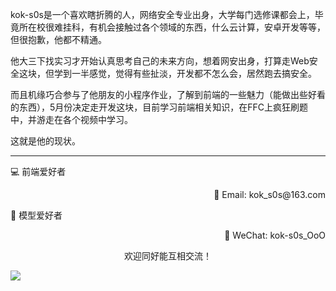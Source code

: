 kok-s0s是一个喜欢瞎折腾的人，网络安全专业出身，大学每门选修课都会上，毕竟所在校很难挂科，有机会接触过各个领域的东西，什么云计算，安卓开发等等，但很抱歉，他都不精通。

他大三下找实习才开始认真思考自己的未来方向，想着网安出身，打算走Web安全这块，但学到一半感觉，觉得有些扯淡，开发都不怎么会，居然跑去搞安全。

而且机缘巧合参与了他朋友的小程序作业，了解到前端的一些魅力（能做出些好看的东西），5月份决定走开发这块，目前学习前端相关知识，在FFC上疯狂刷题中，并游走在各个视频中学习。

这就是他的现状。

---


💻 前端爱好者 

<p align="right">
📧 Email: kok_s0s@163.com 
</p> 

<p align="left">
🧩 模型爱好者
</p>

<p align="right">
📲 WeChat: kok-s0s_OoO
</p>


<p align="center">欢迎同好能互相交流！</p>

<img align="center"  src="https://www.kok-s0s.top/usr/uploads/2021/01/4291479694.jpg">



<!-- ## 2021年的kok-s0s：

<img align="right" src="https://github-readme-stats.vercel.app/api?username=kok-s0s&show_icons=true&theme=radical">

- SCNU网络安全专业在读生
- [大型同性交友网站](https://github.com/kok-s0s)冲浪高手
- 模型爱好者
- 前端爱好者

**技术栈**
- 学校学的 
  - ![C/C++](https://img.shields.io/badge/-C%2FC%2B%2B-%23BBFBF5) ![Java](https://img.shields.io/badge/-Java-%23BBFBF5) ![Python](https://img.shields.io/badge/-Python-%23BBFBF5) ![MySQL](https://img.shields.io/badge/-MySQL-%23BBFBF5) ![Latex](https://img.shields.io/badge/-Latex-%23BBFBF5) 


- 自学的
  - ![HTML/CSS/JavaScript](https://img.shields.io/badge/-HTML%2FCSS%2FJavaScript-%23BBFBF5) ![TypeScript](https://img.shields.io/badge/-TypeScript-%23BBFBF5) ![node.js](https://img.shields.io/badge/-node.js-%23BBFBF5) ![docker](https://img.shields.io/badge/-docker-%23BBFBF5) ![git](https://img.shields.io/badge/-git-%23BBFBF5) ![hexo](https://img.shields.io/badge/-hexo-%23BBFBF5) ![Vue](https://img.shields.io/badge/-Vue-%23BBFBF5)
  -->



